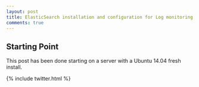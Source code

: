```yaml
---
layout: post
title: ElasticSearch installation and configuration for Log monitoring
comments: true
---
```


## Starting Point

This post has been done starting on a server with a Ubuntu 14.04 fresh install.

{% include twitter.html %}